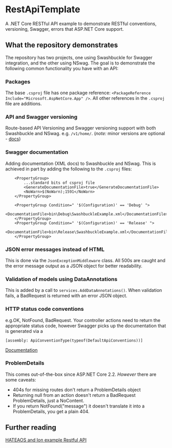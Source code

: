 # RestApiTemplate
A .NET Core RESTful API example to demonstrate RESTful conventions, versioning, Swagger, errors that ASP.NET Core support.

## What the repository demonstrates

The repository has two projects, one using Swashbuckle for Swagger integration, and the other using NSwag.
The goal is to demonstrate the following common functionality you have with an API:

### Packages

The base `.csproj` file has one package reference: `<PackageReference Include="Microsoft.AspNetCore.App" />`. All other references in the `.csproj` file are additions.

### API and Swagger versioning

Route-based API Versioning and Swagger versioning support with both Swashbuckle and NSwag. 
e.g. `/v1/home/`. (_note:_ minor versions are optional - [docs](https://github.com/Microsoft/aspnet-api-versioning/wiki/Version-Format))

### Swagger documentation

Adding documentation (XML docs) to Swashbuckle and NSwag. This is achieved in part by adding the following to the `.csproj` files:

```
    <PropertyGroup>
        ...standard bits of csproj file
        <GenerateDocumentationFile>true</GenerateDocumentationFile>
        <NoWarn>$(NoWarn);1591</NoWarn>
    </PropertyGroup>

    <PropertyGroup Condition=" '$(Configuration)' == 'Debug' ">
        <DocumentationFile>bin\Debug\SwashbuckleExample.xml</DocumentationFile>
    </PropertyGroup>
    <PropertyGroup Condition=" '$(Configuration)' == 'Release' ">
        <DocumentationFile>bin\Release\SwashbuckleExample.xml</DocumentationFile>
    </PropertyGroup>
```

### JSON error messages instead of HTML

This is done via the `JsonExceptionMiddleware` class. All 500s are caught and the error message output as a JSON object for better readability.

### Validation of models using DataAnnotations

This is added by a call to `services.AddDataAnnotations()`. When validation fails, a BadRequest is returned with an error JSON object.

### HTTP status code conventions

e.g.OK, NotFound, BadRequest. Your controller actions need to return the appropriate status code, however Swagger picks up the documentation that is generated via a 

`[assembly: ApiConventionType(typeof(DefaultApiConventions))]` 

[Documentation](https://docs.microsoft.com/en-us/aspnet/core/web-api/advanced/conventions?view=aspnetcore-2.2)

### ProblemDetails

This comes out-of-the-box since ASP.NET Core 2.2. _However_ there are some caveats:

* 404s for missing routes don't return a ProblemDetails object
* Returning null from an action doesn't return a BadRequest ProblemDetails, just a NoContent.
* If you return NotFound("message") it doesn't translate it into a ProblemDetails, you get a plain 404.

## Further reading

[HATEAOS and Ion example Restful API](https://github.com/nbarbettini/BeautifulRestApi)